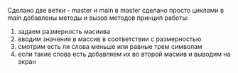 Сделано две ветки - master и main
в master сделано просто циклами
в main добавлены методы и вызов методов
принцип работы: 
1. задаем размерность масиива
2. вводим значения в массив в соответствии с размерностью
3. смотрим есть ли слова меньше или равные трем символам
4. если такие слова есть добавляем их во второй масиив и выводим на экран